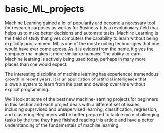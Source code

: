 # basic_ML_projects

Machine Learning gained a lot of popularity and become a necessary tool for research purposes as well as for Business. It is a revolutionary field that helps us to make better decisions and automate tasks. Machine Learning is the field of study that gives computers the capability to learn without being explicitly programmed. ML is one of the most exciting technologies that one would have ever come across. As it is evident from the name, it gives the computer that makes it more similar to humans: The ability to learn. Machine learning is actively being used today, perhaps in many more places than one would expect.

The interesting discipline of machine learning has experienced tremendous growth in recent years. It is an application of artificial intelligence that allows a system to learn from the past and develop over time without explicit programming.

We’ll look at some of the best new machine-learning projects for beginners in this section and each project deals with a different set of issues, including supervised and unsupervised learning, classification, regression, and clustering. Beginners will be better prepared to tackle more challenging tasks by the time they have finished reading this article and have a better understanding of the fundamentals of machine learning.
